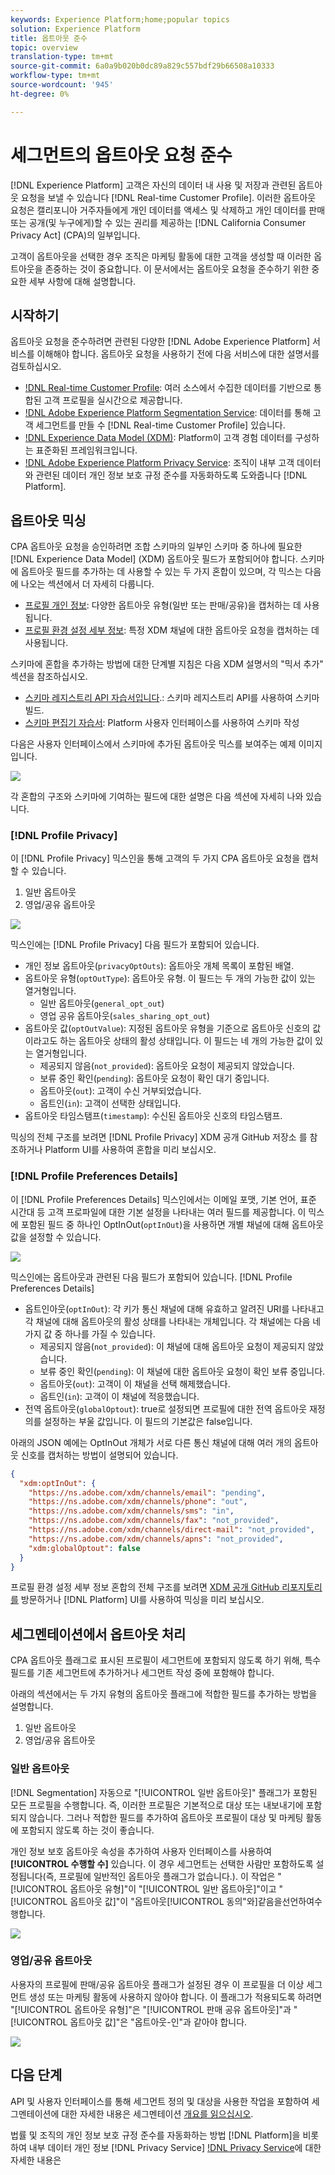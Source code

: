 ```yaml
---
keywords: Experience Platform;home;popular topics
solution: Experience Platform
title: 옵트아웃 준수
topic: overview
translation-type: tm+mt
source-git-commit: 6a0a9b020b0dc89a829c557bdf29b66508a10333
workflow-type: tm+mt
source-wordcount: '945'
ht-degree: 0%

---
```



# 세그먼트의 옵트아웃 요청 준수

[!DNL Experience Platform] 고객은 자신의 데이터 내 사용 및 저장과 관련된 옵트아웃 요청을 보낼 수 있습니다 [!DNL Real-time Customer Profile]. 이러한 옵트아웃 요청은 캘리포니아 거주자들에게 개인 데이터를 액세스 및 삭제하고 개인 데이터를 판매 또는 공개(및 누구에게)할 수 있는 권리를 제공하는 [!DNL California Consumer Privacy Act] (CPA)의 일부입니다.

고객이 옵트아웃을 선택한 경우 조직은 마케팅 활동에 대한 고객을 생성할 때 이러한 옵트아웃을 존중하는 것이 중요합니다. 이 문서에서는 옵트아웃 요청을 준수하기 위한 중요한 세부 사항에 대해 설명합니다.

## 시작하기

옵트아웃 요청을 준수하려면 관련된 다양한 [!DNL Adobe Experience Platform] 서비스를 이해해야 합니다. 옵트아웃 요청을 사용하기 전에 다음 서비스에 대한 설명서를 검토하십시오.

- [!DNL Real-time Customer Profile](../profile/home.md): 여러 소스에서 수집한 데이터를 기반으로 통합된 고객 프로필을 실시간으로 제공합니다.
- [!DNL Adobe Experience Platform Segmentation Service](./home.md): 데이터를 통해 고객 세그먼트를 만들 수 [!DNL Real-time Customer Profile] 있습니다.
- [!DNL Experience Data Model (XDM)](../xdm/home.md): Platform이 고객 경험 데이터를 구성하는 표준화된 프레임워크입니다.
- [!DNL Adobe Experience Platform Privacy Service](../privacy-service/home.md): 조직이 내부 고객 데이터와 관련된 데이터 개인 정보 보호 규정 준수를 자동화하도록 도와줍니다 [!DNL Platform].

## 옵트아웃 믹싱

CPA 옵트아웃 요청을 승인하려면 조합 스키마의 일부인 스키마 중 하나에 필요한 [!DNL Experience Data Model] (XDM) 옵트아웃 필드가 포함되어야 합니다. 스키마에 옵트아웃 필드를 추가하는 데 사용할 수 있는 두 가지 혼합이 있으며, 각 믹스는 다음에 나오는 섹션에서 더 자세히 다룹니다.

- [프로필 개인 정보](#profile-privacy): 다양한 옵트아웃 유형(일반 또는 판매/공유)을 캡처하는 데 사용됩니다.
- [프로필 환경 설정 세부 정보](#profile-preferences-details): 특정 XDM 채널에 대한 옵트아웃 요청을 캡처하는 데 사용됩니다.

스키마에 혼합을 추가하는 방법에 대한 단계별 지침은 다음 XDM 설명서의 &quot;믹서 추가&quot; 섹션을 참조하십시오.
- [스키마 레지스트리 API 자습서입니다](../xdm/api/getting-started.md).: 스키마 레지스트리 API를 사용하여 스키마 빌드.
- [스키마 편집기 자습서](../xdm/tutorials/create-schema-ui.md): Platform 사용자 인터페이스를 사용하여 스키마 작성

다음은 사용자 인터페이스에서 스키마에 추가된 옵트아웃 믹스를 보여주는 예제 이미지입니다.

![](images/opt-outs/opt-out-mixins-user-interface.png)

각 혼합의 구조와 스키마에 기여하는 필드에 대한 설명은 다음 섹션에 자세히 나와 있습니다.

### [!DNL Profile Privacy]

이 [!DNL Profile Privacy] 믹스인을 통해 고객의 두 가지 CPA 옵트아웃 요청을 캡처할 수 있습니다.

1. 일반 옵트아웃
2. 영업/공유 옵트아웃

![](images/opt-outs/profile-privacy.png)

믹스인에는 [!DNL Profile Privacy] 다음 필드가 포함되어 있습니다.

- 개인 정보 옵트아웃(`privacyOptOuts`): 옵트아웃 개체 목록이 포함된 배열.
- 옵트아웃 유형(`optOutType`): 옵트아웃 유형. 이 필드는 두 개의 가능한 값이 있는 열거형입니다.
   - 일반 옵트아웃(`general_opt_out`)
   - 영업 공유 옵트아웃(`sales_sharing_opt_out`)
- 옵트아웃 값(`optOutValue`): 지정된 옵트아웃 유형을 기준으로 옵트아웃 신호의 값이라고도 하는 옵트아웃 상태의 활성 상태입니다. 이 필드는 네 개의 가능한 값이 있는 열거형입니다.
   - 제공되지 않음(`not_provided`): 옵트아웃 요청이 제공되지 않았습니다.
   - 보류 중인 확인(`pending`): 옵트아웃 요청이 확인 대기 중입니다.
   - 옵트아웃(`out`): 고객이 수신 거부되었습니다.
   - 옵트인(`in`): 고객이 선택한 상태입니다.
- 옵트아웃 타임스탬프(`timestamp`): 수신된 옵트아웃 신호의 타임스탬프.

믹싱의 전체 구조를 보려면 [!DNL Profile Privacy] XDM 공개 GitHub 저장소 [](https://github.com/adobe/xdm/blob/master/schemas/context/profile-privacy.schema.json) 를 참조하거나 Platform UI를 사용하여 혼합을 미리 보십시오.

### [!DNL Profile Preferences Details]

이 [!DNL Profile Preferences Details] 믹스인에서는 이메일 포맷, 기본 언어, 표준 시간대 등 고객 프로파일에 대한 기본 설정을 나타내는 여러 필드를 제공합니다. 이 믹스에 포함된 필드 중 하나인 OptInOut(`optInOut`)을 사용하면 개별 채널에 대해 옵트아웃 값을 설정할 수 있습니다.

![](images/opt-outs/profile-preferences-details.png)

믹스인에는 옵트아웃과 관련된 다음 필드가 포함되어 있습니다. [!DNL Profile Preferences Details]

- 옵트인아웃(`optInOut`): 각 키가 통신 채널에 대해 유효하고 알려진 URI를 나타내고 각 채널에 대해 옵트아웃의 활성 상태를 나타내는 개체입니다. 각 채널에는 다음 네 가지 값 중 하나를 가질 수 있습니다.
   - 제공되지 않음(`not_provided`): 이 채널에 대해 옵트아웃 요청이 제공되지 않았습니다.
   - 보류 중인 확인(`pending`): 이 채널에 대한 옵트아웃 요청이 확인 보류 중입니다.
   - 옵트아웃(`out`): 고객이 이 채널을 선택 해제했습니다.
   - 옵트인(`in`): 고객이 이 채널에 적응했습니다.
- 전역 옵트아웃(`globalOptout`): true로 설정되면 프로필에 대한 전역 옵트아웃 재정의를 설정하는 부울 값입니다. 이 필드의 기본값은 false입니다.

아래의 JSON 예에는 OptInOut 개체가 서로 다른 통신 채널에 대해 여러 개의 옵트아웃 신호를 캡처하는 방법이 설명되어 있습니다.

```json
{
  "xdm:optInOut": {
    "https://ns.adobe.com/xdm/channels/email": "pending",
    "https://ns.adobe.com/xdm/channels/phone": "out",
    "https://ns.adobe.com/xdm/channels/sms": "in",
    "https://ns.adobe.com/xdm/channels/fax": "not_provided",
    "https://ns.adobe.com/xdm/channels/direct-mail": "not_provided",
    "https://ns.adobe.com/xdm/channels/apns": "not_provided",
    "xdm:globalOptout": false
  }
}
```

프로필 환경 설정 세부 정보 혼합의 전체 구조를 보려면 [XDM 공개 GitHub 리포지토리를](https://github.com/adobe/xdm/blob/master/schemas/context/profile-preferences-details.schema.json) 방문하거나 [!DNL Platform] UI를 사용하여 믹싱을 미리 보십시오.

## 세그멘테이션에서 옵트아웃 처리

CPA 옵트아웃 플래그로 표시된 프로필이 세그먼트에 포함되지 않도록 하기 위해, 특수 필드를 기존 세그먼트에 추가하거나 세그먼트 작성 중에 포함해야 합니다.

아래의 섹션에서는 두 가지 유형의 옵트아웃 플래그에 적합한 필드를 추가하는 방법을 설명합니다.
1. 일반 옵트아웃
2. 영업/공유 옵트아웃

### 일반 옵트아웃

[!DNL Segmentation] 자동으로 &quot;[!UICONTROL 일반 옵트아웃]&quot; 플래그가 포함된 모든 프로필을 수행합니다. 즉, 이러한 프로필은 기본적으로 대상 또는 내보내기에 포함되지 않습니다. 그러나 적합한 필드를 추가하여 옵트아웃 프로필이 대상 및 마케팅 활동에 포함되지 않도록 하는 것이 좋습니다.

개인 정보 보호 옵트아웃 속성을 추가하여 사용자 인터페이스를 사용하여 **[!UICONTROL 수행할 수]** 있습니다. 이 경우 세그먼트는 선택한 사람만 포함하도록 설정됩니다(즉, 프로필에 일반적인 옵트아웃 플래그가 없습니다.). 이 작업은 &quot;[!UICONTROL 옵트아웃 유형]&quot;이 &quot;[!UICONTROL 일반 옵트아웃]&quot;이고 &quot;[!UICONTROL 옵트아웃 값]&quot;이 &quot;옵트아웃[!UICONTROL 동의&quot;와]같음을선언하여수행합니다.

![](images/opt-outs/segment-general-opt-out.png)

### 영업/공유 옵트아웃

사용자의 프로필에 판매/공유 옵트아웃 플래그가 설정된 경우 이 프로필을 더 이상 세그먼트 생성 또는 마케팅 활동에 사용하지 않아야 합니다. 이 플래그가 적용되도록 하려면 &quot;[!UICONTROL 옵트아웃 유형]&quot;은 &quot;[!UICONTROL 판매 공유 옵트아웃]&quot;과 &quot;[!UICONTROL 옵트아웃 값]&quot;은 &quot;옵트아웃-인&quot;과 같아야 합니다.

![](images/opt-outs/segment-sales-sharing-opt-out.png)

<!-- ### Overriding default exclusions

In some instances, such as building a segment of people who have opted out, it may be necessary to override the default exclusion of opted-out profiles. This override can be done via the API or in the Segment Builder user interface. -->

## 다음 단계

API 및 사용자 인터페이스를 통해 세그먼트 정의 및 대상을 사용한 작업을 포함하여 세그멘테이션에 대한 자세한 내용은 세그멘테이션 [개요를 읽으십시오](./home.md).

법률 및 조직의 개인 정보 보호 규정 준수를 자동화하는 방법 [!DNL Platform]을 비롯하여 내부 데이터 개인 정보 [!DNL Privacy Service] [!DNL Privacy Service](../privacy-service/home.md)에 대한 자세한 내용은
